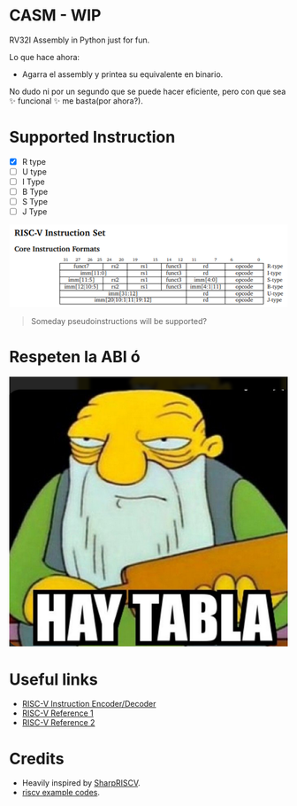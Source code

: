 
# CASM - WIP

RV32I Assembly in Python just for fun. 

Lo que hace ahora:
- Agarra el assembly y printea su equivalente en binario.


No dudo ni por un segundo que se puede hacer eficiente,
pero con que sea :sparkles: funcional :sparkles: me basta(por ahora?).

# Supported Instruction

- [x] R type
- [ ] U type
- [ ] I Type
- [ ] B Type
- [ ] S Type
- [ ] J Type

![alt text](image.png)

> Someday pseudoinstructions will be supported?

# Respeten la ABI  ó

![alt text](image-1.png)


# Useful links

- [RISC-V Instruction Encoder/Decoder](https://luplab.gitlab.io/rvcodecjs/#q=lui&abi=false&isa=AUTO)
- [RISC-V Reference 1](https://www.cs.sfu.ca/~ashriram/Courses/CS295/assets/notebooks/RISCV/RISCV_CARD.pdf)
- [RISC-V Reference 2](https://www.rose-hulman.edu/class/csse/csse232/pdf/RISCV_Green_Card.pdf)

# Credits

- Heavily inspired by [SharpRISCV](https://github.com/rizwan3d/SharpRISCV).
- [riscv example codes](https://marz.utk.edu/my-courses/cosc230/book/example-risc-v-assembly-programs/).
